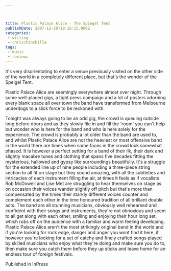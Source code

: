 ```yaml
---



title: Plastic Palace Alice - The Spiegel Tent
publishDate: 2007-12-20T19:16:15.000Z
categories:
 - writing
 - chrischinchilla
tags: 
 - music 
 - reviews
---
```


It's very disorientating to enter a venue previously visited on the other side of the world in a completely different place, but that's the wonder of the Speigel Tent.

Plastic Palace Alice are seemingly everywhere almost over night. Through some well-placed gigs, a tight press campaign and a lot of posters adorning every blank space all over town the band have transformed from Melbourne underdogs to a slick force to be reckoned with.

Tonight was always going to be an odd gig, the crowd is queuing outside long before doors and as they slowly file in and fill the 'room' you can't help but wonder who is here for the band and who is here solely for the experience. The crowd is probably a lot older than the band are used to, and whilst Plastic Palace Alice are not the heaviest or most offensive band in the world there are times when some faces in the crowd look somewhat phased. It is however a perfect setting for a band of their ilk, their dark and slightly macabre tunes and clothing that spans five decades fitting the mysterious, hallowed and gypsy like surroundings beautifully. It's a struggle for the extended line up of nine people including a three-piece string section to all fit on stage but they sound amazing, with all the subtleties and intricacies of each instrument filling the air, at times it feels as if vocalists Rob McDowell and Lise Met are struggling to hear themselves on stage as on occasion their voices wander slightly off pitch but that's more than compensated by the times their starkly different voices counter and complement each other in the time honoured tradition of all brilliant double acts. The band are all stunning musicians, obviously well rehearsed and confident with their songs and instruments, they're not obnoxious and seem to all get along with each other, smiling and enjoying their hour long set, which rubs off on the audience with a familiar and warm feeling developing. Plastic Palace Alice aren't the most strikingly original band in the world and if you're looking for rock edge, danger and anger you wont find it here, if however you're looking for a set of catchy and finely crafted songs played by skilled musicians who enjoy what they're doing and make sure you do to, then make sure you catch them before they up sticks and leave home for an endless tour of foreign festivals.

Published in InPress
